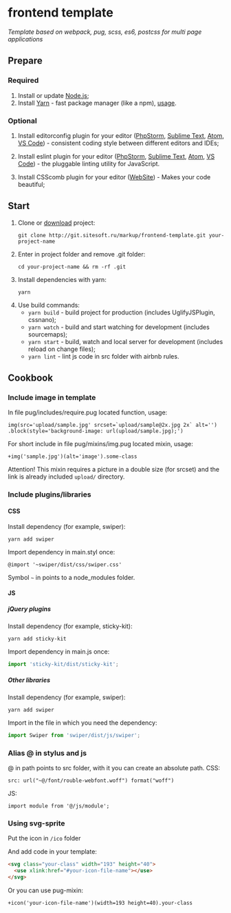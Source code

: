 # frontend template

_Template based on webpack, pug, scss, es6, postcss for multi page applications_

## Prepare

### Required

1.  Install or update [Node.js](https://nodejs.org/en/);
1.  Install [Yarn](https://yarnpkg.com/lang/en/) - fast package manager (like a npm), [usage](https://yarnpkg.com/en/docs/usage).

### Optional

1.  Install editorconfig plugin for your editor ([PhpStorm](https://plugins.jetbrains.com/plugin/7294-editorconfig), [Sublime Text](https://packagecontrol.io/packages/EditorConfig), [Atom](https://atom.io/packages/linter-eslint), [VS Code](https://marketplace.visualstudio.com/items?itemName=EditorConfig.EditorConfig)) - consistent coding style between different editors and IDEs;
1.  Install eslint plugin for your editor ([PhpStorm](https://www.jetbrains.com/help/phpstorm/eslint.html), [Sublime Text](https://packagecontrol.io/packages/ESLint), [Atom](https://atom.io/packages/editorconfig), [VS Code](https://marketplace.visualstudio.com/items?itemName=dbaeumer.vscode-eslint)) - the pluggable linting utility for JavaScript.

1.  Install CSScomb plugin for your editor ([WebSite](http://csscomb.com)) - Makes your code beautiful;

## Start

1.  Clone or [download](http://git.sitesoft.ru/markup/frontend-template.git) project:
    ```console
    git clone http://git.sitesoft.ru/markup/frontend-template.git your-project-name
    ```
1.  Enter in project folder and remove .git folder:
    ```console
    cd your-project-name && rm -rf .git
    ```
1.  Install dependencies with yarn:
    ```console
    yarn
    ```
1.  Use build commands:
    - `yarn build` - build project for production (includes UglifyJSPlugin, cssnano);
    - `yarn watch` - build and start watching for development (includes sourcemaps);
    - `yarn start` - build, watch and local server for development (includes reload on change files);
    - `yarn lint` - lint js code in src folder with airbnb rules.

## Cookbook

### Include image in template

In file pug/includes/require.pug located function, usage:

```pug
img(src='upload/sample.jpg' srcset=`upload/sample@2x.jpg 2x` alt='')
.block(style='background-image: url(upload/sample.jpg);')
```

For short include in file pug/mixins/img.pug located mixin, usage:

```pug
+img('sample.jpg')(alt='image').some-class
```

Attention! This mixin requires a picture in a double size (for srcset) and the link is already included `upload/` directory.

### Include plugins/libraries

#### CSS

Install dependency (for example, swiper):

```
yarn add swiper
```

Import dependency in main.styl once:

```
@import '~swiper/dist/css/swiper.css'
```

Symbol `~` in points to a node_modules folder.

#### JS

##### jQuery plugins

Install dependency (for example, sticky-kit):

```
yarn add sticky-kit
```

Import dependency in main.js once:

```js
import 'sticky-kit/dist/sticky-kit';
```

##### Other libraries

Install dependency (for example, swiper):

```
yarn add swiper
```

Import in the file in which you need the dependency:

```js
import Swiper from 'swiper/dist/js/swiper';
```

### Alias @ in stylus and js

@ in path points to src folder, with it you can create an absolute path.
CSS:

```
src: url("~@/font/rouble-webfont.woff") format("woff")
```

JS:

```
import module from '@/js/module';
```

### Using svg-sprite

Put the icon in `/ico` folder

And add code in your template:

```html
<svg class="your-class" width="193" height="40">
  <use xlink:href="#your-icon-file-name"></use>
</svg>
```

Or you can use pug-mixin:

```pug
+icon('your-icon-file-name')(width=193 height=40).your-class
```
